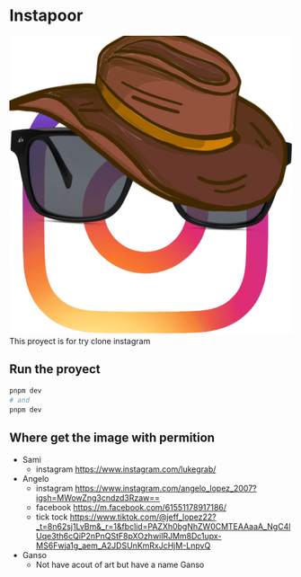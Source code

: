 # Instapoor
![Instapoor logo](/public/img/Instagram.png)
This proyect is for try clone instagram

## Run the proyect

```bash
pnpm dev
# and
pnpm dev

```
## Where get the image with permition

- Sami
    - instagram https://www.instagram.com/lukegrab/
- Angelo
    - instagram https://www.instagram.com/angelo_lopez_2007?igsh=MWowZng3cndzd3Rzaw==
    - facebook https://m.facebook.com/61551178917186/
    - tick tock https://www.tiktok.com/@jeff_lopez22?_t=8n62sj1LvBm&_r=1&fbclid=PAZXh0bgNhZW0CMTEAAaaA_NgC4lUqe3th6cQiP2nPnQStF8pXOzhwilRJMm8Dc1upx-MS6Fwja1g_aem_A2JDSUnKmRxJcHjM-LnpvQ
- Ganso
    - Not have acout of art but have a name Ganso
